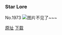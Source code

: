 ### Star Lore
No.1973
![图片不见了~~~](https://imgs.xkcd.com/comics/star_lore.png)

[原址](https://xkcd.com//1973) [下载](https://imgs.xkcd.com/comics/star_lore.png)

